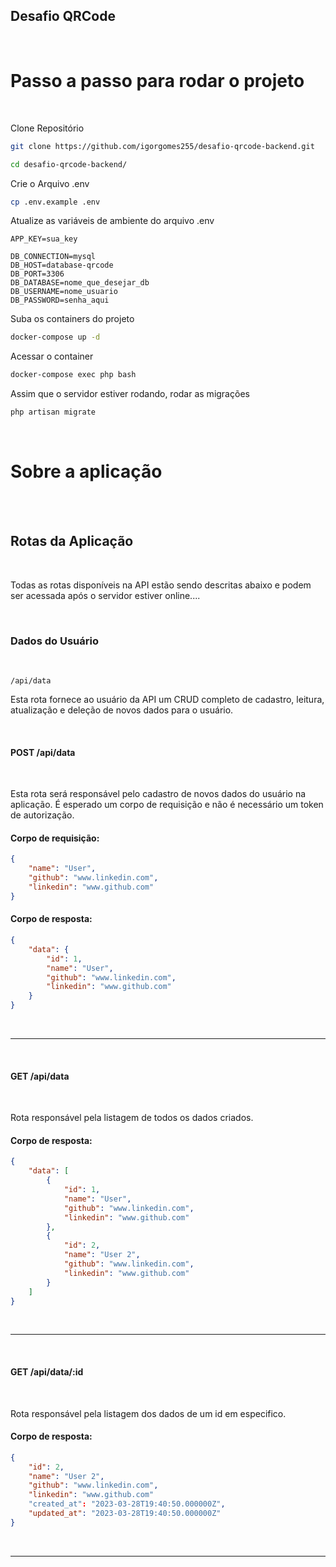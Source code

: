 ## Desafio QRCode

<br>
<h1><b>Passo a passo para rodar o projeto</b></h1>
<br>

Clone Repositório

```sh
git clone https://github.com/igorgomes255/desafio-qrcode-backend.git
```

```sh
cd desafio-qrcode-backend/
```

Crie o Arquivo .env

```sh
cp .env.example .env
```

Atualize as variáveis de ambiente do arquivo .env

```dosini
APP_KEY=sua_key

DB_CONNECTION=mysql
DB_HOST=database-qrcode
DB_PORT=3306
DB_DATABASE=nome_que_desejar_db
DB_USERNAME=nome_usuario
DB_PASSWORD=senha_aqui
```

Suba os containers do projeto

```sh
docker-compose up -d
```

Acessar o container

```sh
docker-compose exec php bash
```

Assim que o servidor estiver rodando, rodar as migrações

```sh
php artisan migrate
```

<br>
<h1><b>Sobre a aplicação</b></h1>
<br>

<br>
<h2><b>Rotas da Aplicação</b></h2>
<br>

Todas as rotas disponíveis na API estão sendo descritas abaixo e podem ser acessada após o servidor estiver online....

<br>
<h3><b>Dados do Usuário</b></h3>
<br>

`/api/data`

Esta rota fornece ao usuário da API um CRUD completo de cadastro, leitura, atualização e deleção de novos dados para o usuário.

<br>
<h4><b>POST /api/data</b></h4>
<br>

Esta rota será responsável pelo cadastro de novos dados do usuário na aplicação. É esperado um corpo de requisição e não é necessário um token de autorização.

#### **Corpo de requisição**:

```json
{
    "name": "User",
    "github": "www.linkedin.com",
    "linkedin": "www.github.com"
}
```

#### **Corpo de resposta**:

```json
{
    "data": {
        "id": 1,
        "name": "User",
        "github": "www.linkedin.com",
        "linkedin": "www.github.com"
    }
}
```

<br>

---

<br>
<h4><b>GET /api/data</b></h4>
<br>

Rota responsável pela listagem de todos os dados criados.

#### **Corpo de resposta**:

```json
{
    "data": [
        {
            "id": 1,
            "name": "User",
            "github": "www.linkedin.com",
            "linkedin": "www.github.com"
        },
        {
            "id": 2,
            "name": "User 2",
            "github": "www.linkedin.com",
            "linkedin": "www.github.com"
        }
    ]
}
```

<br>

---

<br>
<h4><b>GET /api/data/:id</b></h4>
<br>

Rota responsável pela listagem dos dados de um id em especifico.

#### **Corpo de resposta**:

```json
{
    "id": 2,
    "name": "User 2",
    "github": "www.linkedin.com",
    "linkedin": "www.github.com"
    "created_at": "2023-03-28T19:40:50.000000Z",
    "updated_at": "2023-03-28T19:40:50.000000Z"
}
```

<br>

---
